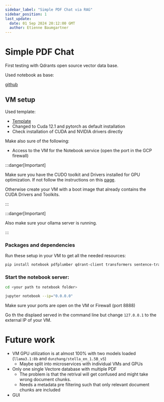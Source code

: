 ```yaml
---
sidebar_label: "Simple PDF Chat via RAG"
sidebar_position: 1
last_update:
  date: 01 Sep 2024 20:12:00 GMT
  author: Etienne Baumgartner
---
```


# Simple PDF Chat

First testing with Qdrants open source vector data base.

Used notebook as base:

[github](https://github.com/lablab-ai/qdrant-q-and-a-on-pdf.git)

## VM setup

Used template:

- [Template](https://console.cloud.google.com/marketplace/product/click-to-deploy-images/deeplearning)
- Changed to Cuda 12.1 and pytorch as default installation
- Check installation of CUDA and NVIDIA drivers directly

Make also sure of the following:

- Access to the VM for the Notebook service (open the port in the GCP firewall)

:::danger[Important]

Make sure you have the CUDO toolkit and Drivers installed for GPU optimization. If not follow the instructions on this [page](https://developer.nvidia.com/cuda-downloads).

Otherwise create your VM with a boot image that already contains the CUDA Drivers and Toolkits.

:::

:::danger[Important]

Also make sure your ollama server is running.

:::

### Packages and dependencies

Run these setup in your VM to get all the needed resources:

```bash
pip install notebook pdfplumber qdrant-client transformers sentence-transformers flash_attn ollama
```

### Start the notebook server:

```bash
cd <your path to notebook folder>

jupyter notebook --ip="0.0.0.0"
```

Make sure your ports are open on the VM or Firewall (port 8888)

Go th the displaed served in the command line but change `127.0.0.1` to the external IP of your VM.

# Future work

- VM GPU utilization is at almost 100% with two models loaded (`llama3.1:8b` and `dunzhang/stella_en_1.5B_v5`)
  - Maybe split into microservices with individual VMs and GPUs
- Only one single Vectore database with multiple PDF
  - The problem is that the retrival will get confused and might take wrong document chunks.
  - Needs a metadata pre filtering such that only relevant document chunks are included
- GUI

<Author author="epb"></Author>
